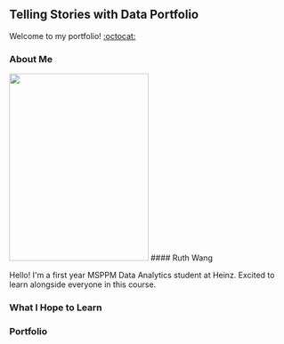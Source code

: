 ## Telling Stories with Data Portfolio
Welcome to my portfolio! [:octocat:](https://github.com/ruthwang23/TSWDPortfolio/blob/master/octocatHaiku.md)

### About Me
<img src="/master/MVIMG_20191020_181937.png" width="250" height="337"> 
#### Ruth Wang

Hello! I'm a first year MSPPM Data Analytics student at Heinz. Excited to learn alongside everyone in this course.

### What I Hope to Learn

### Portfolio
